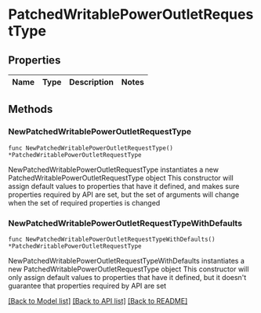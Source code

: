 # PatchedWritablePowerOutletRequestType

## Properties

Name | Type | Description | Notes
------------ | ------------- | ------------- | -------------

## Methods

### NewPatchedWritablePowerOutletRequestType

`func NewPatchedWritablePowerOutletRequestType() *PatchedWritablePowerOutletRequestType`

NewPatchedWritablePowerOutletRequestType instantiates a new PatchedWritablePowerOutletRequestType object
This constructor will assign default values to properties that have it defined,
and makes sure properties required by API are set, but the set of arguments
will change when the set of required properties is changed

### NewPatchedWritablePowerOutletRequestTypeWithDefaults

`func NewPatchedWritablePowerOutletRequestTypeWithDefaults() *PatchedWritablePowerOutletRequestType`

NewPatchedWritablePowerOutletRequestTypeWithDefaults instantiates a new PatchedWritablePowerOutletRequestType object
This constructor will only assign default values to properties that have it defined,
but it doesn't guarantee that properties required by API are set


[[Back to Model list]](../README.md#documentation-for-models) [[Back to API list]](../README.md#documentation-for-api-endpoints) [[Back to README]](../README.md)


